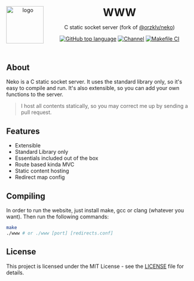 <header>
<img src="https://avatars.githubusercontent.com/u/152472639?s=200&v=4" alt="logo" height="100" align="left">
<h1 style="display: inline">WWW</h1>

C static socket server (fork of [@orzklv/neko](https://github.com/orzklv/neko))

[![GitHub top language](https://img.shields.io/github/languages/top/orzklv/neko?style=flat-square&logo=github)](https://github.com/NyanSystems/.github)
[![Channel](https://img.shields.io/badge/Chat-grey?style=flat-square&logo=telegram)](https://t.me/nyansystems)
[![Makefile CI](https://github.com/NyanSystems/www/actions/workflows/ci.yml/badge.svg)](https://github.com/NyanSystems/www/actions/workflows/ci.yml)

</header>

## About

Neko is a C static socket server. 
It uses the standard library only, so it's easy to compile and run. 
It's also extensible, so you can add your own functions to the server.

> I host all contents statically, so you may correct me up by sending a pull request.

## Features

- Extensible
- Standard Library only
- Essentials included out of the box
- Route based kinda MVC
- Static content hosting
- Redirect map config

## Compiling

In order to run the website, just install make, gcc or clang (whatever you want).
Then run the following commands:

```bash
make
./www # or ./www [port] [redirects.conf]
```

## License

This project is licensed under the MIT License - see the [LICENSE](LICENSE) file for details.